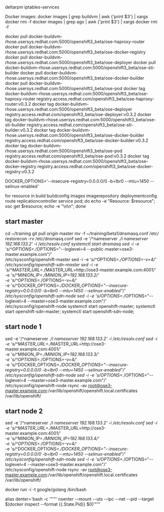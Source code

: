 deltarpm iptables-services

Docker images:
docker images | grep buildvm | awk {'print $3'} | xargs docker rmi -f
docker images | grep ago | awk {'print $3'} | xargs docker rmi -f

docker pull docker-buildvm-rhose.usersys.redhat.com:5000/openshift3_beta/ose-haproxy-router
docker pull docker-buildvm-rhose.usersys.redhat.com:5000/openshift3_beta/ose-docker-registry
docker pull docker-buildvm-rhose.usersys.redhat.com:5000/openshift3_beta/ose-deployer
docker pull docker-buildvm-rhose.usersys.redhat.com:5000/openshift3_beta/ose-sti-builder
docker pull docker-buildvm-rhose.usersys.redhat.com:5000/openshift3_beta/ose-docker-builder
docker pull docker-buildvm-rhose.usersys.redhat.com:5000/openshift3_beta/ose-pod
docker tag docker-buildvm-rhose.usersys.redhat.com:5000/openshift3_beta/ose-haproxy-router registry.access.redhat.com/openshift3_beta/ose-haproxy-router:v0.3.2
docker tag docker-buildvm-rhose.usersys.redhat.com:5000/openshift3_beta/ose-deployer registry.access.redhat.com/openshift3_beta/ose-deployer:v0.3.2
docker tag docker-buildvm-rhose.usersys.redhat.com:5000/openshift3_beta/ose-sti-builder registry.access.redhat.com/openshift3_beta/ose-sti-builder:v0.3.2
docker tag docker-buildvm-rhose.usersys.redhat.com:5000/openshift3_beta/ose-docker-builder registry.access.redhat.com/openshift3_beta/ose-docker-builder:v0.3.2
docker tag docker-buildvm-rhose.usersys.redhat.com:5000/openshift3_beta/ose-pod registry.access.redhat.com/openshift3_beta/ose-pod:v0.3.2 
docker tag docker-buildvm-rhose.usersys.redhat.com:5000/openshift3_beta/ose-docker-registry registry.access.redhat.com/openshift3_beta/ose-docker-registry:v0.3.2

DOCKER_OPTIONS='--insecure-registry=0.0.0.0/0 -b=lbr0 --mtu=1450 --selinux-enabled'

for resource in build buildconfig images imagerepository deploymentconfig \
route replicationcontroller service pod; do echo -e "Resource: $resource"; \
osc get $resource; echo -e "\n\n"; done

## start master
cd ~/training
git pull origin master
mv -f ~/training/beta1/dnsmasq.conf /etc/
restorecon -rv /etc/dnsmasq.conf
sed -e '/^nameserver .*/i nameserver 192.168.133.2' -i /etc/resolv.conf
systemctl start dnsmasq
sed -i -e 's/^OPTIONS=.*/OPTIONS="--loglevel=4 --public-master=ose3-master.example.com"/' \
/etc/sysconfig/openshift-master
sed -i -e 's/^OPTIONS=.*/OPTIONS=-v=4/' /etc/sysconfig/openshift-sdn-master
sed -i -e 's/^MASTER_URL=.*/MASTER_URL=http:\/\/ose3-master.example.com:4001/' \
-e 's/^MINION_IP=.*/MINION_IP=192.168.133.2/' \
-e 's/^OPTIONS=.*/OPTIONS=-v=4/' \
-e 's/^DOCKER_OPTIONS=.*/DOCKER_OPTIONS="--insecure-registry=0.0.0.0\/0 -b=lbr0 --mtu=1450 --selinux-enabled"/' \
/etc/sysconfig/openshift-sdn-node
sed -i -e 's/OPTIONS=.*/OPTIONS="--loglevel=4 --master=ose3-master.example.com"/' \
/etc/sysconfig/openshift-node
systemctl start openshift-master; systemctl start openshift-sdn-master; systemctl start openshift-sdn-node;

## start node 1
sed -e '/^nameserver .*/i nameserver 192.168.133.2' -i /etc/resolv.conf
sed -i -e 's/^MASTER_URL=.*/MASTER_URL=http:\/\/ose3-master.example.com:4001/' \
-e 's/^MINION_IP=.*/MINION_IP=192.168.133.3/' \
-e 's/^OPTIONS=.*/OPTIONS=-v=4/' \
-e 's/^DOCKER_OPTIONS=.*/DOCKER_OPTIONS="--insecure-registry=0.0.0.0\/0 -b=lbr0 --mtu=1450 --selinux-enabled"/' \
/etc/sysconfig/openshift-sdn-node
sed -i -e 's/OPTIONS=.*/OPTIONS="--loglevel=4 --master=ose3-master.example.com"/' \
/etc/sysconfig/openshift-node
rsync -av root@ose3-master.example.com:/var/lib/openshift/openshift.local.certificates /var/lib/openshift/

## start node 2
sed -e '/^nameserver .*/i nameserver 192.168.133.2' -i /etc/resolv.conf
sed -i -e 's/^MASTER_URL=.*/MASTER_URL=http:\/\/ose3-master.example.com:4001/' \
-e 's/^MINION_IP=.*/MINION_IP=192.168.133.4/' \
-e 's/^OPTIONS=.*/OPTIONS=-v=4/' \
-e 's/^DOCKER_OPTIONS=.*/DOCKER_OPTIONS="--insecure-registry=0.0.0.0\/0 -b=lbr0 --mtu=1450 --selinux-enabled"/' \
/etc/sysconfig/openshift-sdn-node
sed -i -e 's/OPTIONS=.*/OPTIONS="--loglevel=4 --master=ose3-master.example.com"/' \
/etc/sysconfig/openshift-node
rsync -av root@ose3-master.example.com:/var/lib/openshift/openshift.local.certificates /var/lib/openshift/

docker run -i -t google/golang /bin/bash

alias denter='bash -c '"'"' nsenter --mount --uts --ipc --net --pid --target $(docker inspect --format {{.State.Pid}} $0)'"'"
